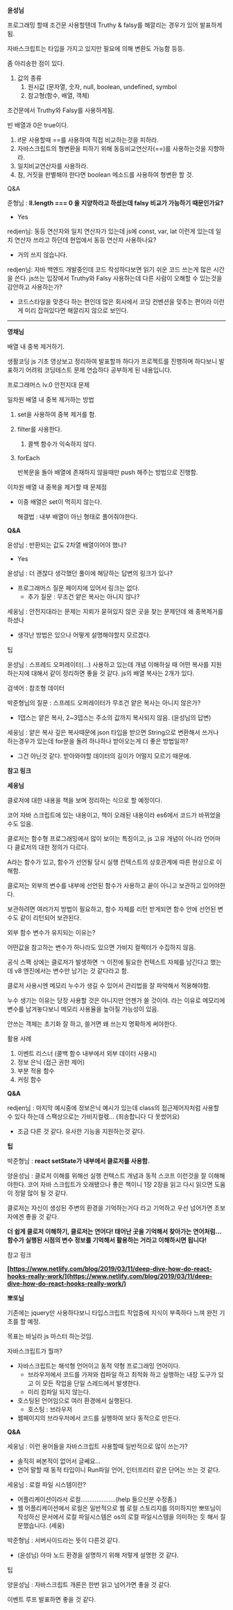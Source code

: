 **윤성님**

프로그래밍 할때 조건문 사용할텐데 Truthy & falsy를 해깔리는 경우가 있어 발표하게됨.

자바스크립트는 타입을 가지고 있지만 필요에 의해 변환도 가능함 등등.

좀 아리송한 점이 있다.

1. 값의 종류
    1. 원시값 (문자열, 숫자, null, boolean, undefined, symbol
    2. 참고형(함수, 배열, 객체)

조건문에서 Truthy와 Falsy를 사용하게됨.

빈 배열과 0은 true이다.

1. if문 사용할때 ==를 사용하여 직접 비교하는것을 피하라.
2. 자바스크립트의 형변환을 피하기 위해 동등비교연산자(==)를 사용하는것을 지향하라.
3. 일치비교연산자를 사용하라.
4. 참, 거짓을 판별해야 한다면 boolean 메소드를 사용하여 형변환 할 것.


Q&A

준형님 : **ll.length === 0 을 지양하라고 하셨는데 falsy 비교가 가능하기 때문인가요?**

- Yes

redjen님: 동등 연산자와 일치 연산자가 있는데 js에 const, var, lat 이런게 있는데 일치 연산자 쓰라고 하던데 현업에서 동등 연산자 사용하나요?

- 거의 쓰지 않습니다.

redjen님:  자바 백엔드 개발중인데 코드 작성하다보면 읽기 쉬운 코드 쓰는게 많은 시간을 쓴다. js쓰는 입장에서 Truthy와 Falsy 사용하는데 다른 사람이 오해할 수 있는것을 감안하고 사용하는가?

- 코드스타일을 맞춘다 하는 편인데 많은 회사에서 코딩 컨벤션을 맞추는 편이라 이런게 미리 잡혀있다면 해깔리지 않으로 보인다.

---

**영채님**

배열 내 중복 제거하기.

생활코딩 js 기초 영상보고 정리하여 발표할까 하다가 프로젝트를 진행하며 하다보니 발표하기 어려워 코딩테스트 문제 연습하다 공부하게 된 내용입니다.

프로그래머스 lv.0 안전지대 문제

일차원 배열 내 중복 제거하는 방법

1. set을 사용하여 중복 제거를 함.
2. filter를 사용한다. 
    1. 콜백 함수가 익숙하지 않다.
3. forEach
    
    반복문을 돌아 배열에 존재하지 않을때만 push 해주는 방법으로 진행함.
    

이차원 배열 내 중복을 제거할 때 문제점

- 이중 배열은 set이 먹히지 않는다.
    
    해결법 : 내부 배열이 아닌 형태로 풀어줘야한다.
    

**Q&A**

윤성님 : 반환되는 값도 2차열 배열이어야 했나?

- Yes

윤성님 : 더 괜찮다 생각했던 풀이에 해당하는 답변의 링크가 있나?

- 프로그래머스 질문 페이지에 있어서 링크는 없다.
    - 추가 질문 : 무조건 얕은 복사는 아니지 않나?

세웅님 : 안전지대라는 문제는 지뢰가 묻혀있지 않은 곳을 찾는 문제던데 왜 중복제거를 하셨나

- 생각난 방법은 있으나 어떻게 설명해야할지 모르겠다.

팁

윤성님 : 스프레드 오퍼레이터(…) 사용하고 있는데 개념 이해하실 때 어떤 복사를 지원하는지에 대해서 같이 정리하면 좋을 것 같다. js의 배열 복사는 2개가 있다.

검색어 : 참조형 데이터 

박준형님의 질문 : 스프레드 오퍼레이터가 무조건 얕은 복사는 아니지 않은가?

- 1뎁스는 얕은 복사, 2~3뎁스는 주소의 값까지 복사되지 않음. (윤성님의 답변)

세웅님 : 얕은 복사 깊은 복사때문에 json 타입을 받으면 String으로 변환해서 쓰거나 하는경우가 있는데 for문을 돌려 하나하나 받아오는게 더 좋은 방법일까?

- 그건 아닌것 같다. 받아와야할 데이터의 길이가 어떨지 모르기 때문에.

**참고 링크** 

**세웅님**

클로저에 대한 내용을 책을 보며 정리하는 식으로 할 예정이다.

코어 자바 스크립트에 있는 내용이고, 책이 오래된 내용이라 es6에서 코드가 바뀌었을 수도 있음.

클로저는 함수형 프로그래밍에서 많이 보이는 특징이고, js 고유 개념이 아니라 언어마다 클로저의 대한 정의가 다르다.

A라는 함수가 있고, 함수가 선언될 당시 실행 컨텍스트의 상호관계에 따른 현상으로 이해함.

클로저는 외부의 변수를 내부에 선언된 함수가 사용하고 끝이 아니고 보관하고 있어야한다.

보관하려면 여러가지 방법이 필요하고, 함수 자체를 리턴 받게되면 함수 안에 선언된 변수도 같이 리턴되어 보관된다.

외부 함수 변수가 유지되는 이유는?

어떤값을 참고하는 변수가 하나라도 있으면 가비지 컬렉터가 수집하지 않음.

공식 스팩 상에는 클로저가 발생하면 ㄱ 이전에 필요한 컨텍스트 자체를 남긴다고 했는데 v8 엔진에서는 변수만 남기는 것 같다라고 함.

클로저 사용시엔 메모리 누수가 생길 수 있어서 관리법을 잘 파악해서 적용해야함.

누수 생기는 이유는 당장 사용할 것은 아니지만 언젠가 쓸 것이야. 라는 이유로 메모리에 변수를 남겨놓다보니 메모리 사용율을 높아질 가능성이 있음.

안쓰는 객체는 초기화 잘 하고, 쓸거면 왜 쓰는지 명확하게 써야한다.

활용 사례

1. 이벤트 리스너 (콜백 함수 내부에서 외부 데이터 사용시)
2. 정보 은닉 (접근 권한 제어)
3. 부분 적용 함수
4. 커링 함수

**Q&A**

redjen님 : 마지막 예시중에 정보은닉 예시가 있는데 class의 접근제어자처럼 사용할 수 있다 하는데 스팩상으로는 가비지컬렋… (죄송합니다 다 못썼어요)

- 조금 다른 것 같다. 유사한 기능을 지원하는것 같다.

**팁**

박준형님 : **react setState가 내부에서 클로저를 사용함.**

양윤성님 : 클로저 이해를 위해선 실행 컨텍스트 개념과 동적 스코프 이런것을 잘 이해해야한다. 코어 자바 스크립트가 오래됐으나 좋은 책이니 1장 2장을 읽고 다시 읽으면 도움이 정말 많이 될 것 같다.

클로저는 자신이 생성된 주변의 환경을 기억하는거다 라고 기억하고 우선 넘어가면 초보자에겐 좋을 것 같다.

**더 쉽게 클로저 이해하기, 클로저는 연어다! 태어난 곳을 기억해서 찾아가는 연어처럼...함수가 실행된 시점의 변수 정보를 기억해서 활용하는 거라고 이해하시면 됩니다!**

참고 링크

**[https://www.netlify.com/blog/2019/03/11/deep-dive-how-do-react-hooks-really-work/](https://www.netlify.com/blog/2019/03/11/deep-dive-how-do-react-hooks-really-work/)**

**뽀또님**

기존에는 jquery만 사용하다보니 타입스크립트 작업중에 지식이 부족하다 느껴 완전 기초를 할 예정.

목표는 바닐라 js 마스터 하는것임.

자바스크립트가 뭘까?

- 자바스크립트는 해석형 언어이고 동적 약형 프로그래밍 언어이다.
    - 브라우저에서 코드를 가져와 컴파일 하고 최적화 하고 실행하는 내장 도구가 있고 이 모든 작업을 단일 스레드에서 발생한다.
    - 미리 컴파일 되지 않는다.
- 호스팅된 언어임으로 여러 환경에서 실행된다.
    - 호스팅 : 브라우저
- 웹페이지의 브라우저에서 코드를 실행하여 보다 동적으로 만든다.

**Q&A**

세웅님 : 이런 용어들을 자바스크립트 사용할때 일반적으로 많이 쓰는가? 

- 솔직히 써본적이 없어서 글쎄요…
- 언어 말할 때 동적 타입이니 Run파일 언어, 인터프리터 같은 단어는 쓰는 것 같다.

세웅님 : 로컬 파일 시스템이란?

- 어플리케이션이라서 로컬………………..(help 들으신분 수정좀.)
- 웹 어플리케이션에서 로컬은 일반적으로 웹 로컬 스토리지를 의미하지만 뽀또님이 작성하신 문서에서 로컬 파일시스템은 os의 로컬 파일시스템을  의미하는 듯 해서 질문했습니다. (세웅)

박준형님 : 서버사이드라는 뜻이 다른것 같다.

- (윤성님) 아마 노드 환경을 설명하기 위해 저렇게 설명한 것 같다.

팁

양윤성님 : 자바스크립트 개론은 한번 읽고 넘어가면 좋을 것 같다.

이벤트 루프 발표하면 좋을 것 같다.